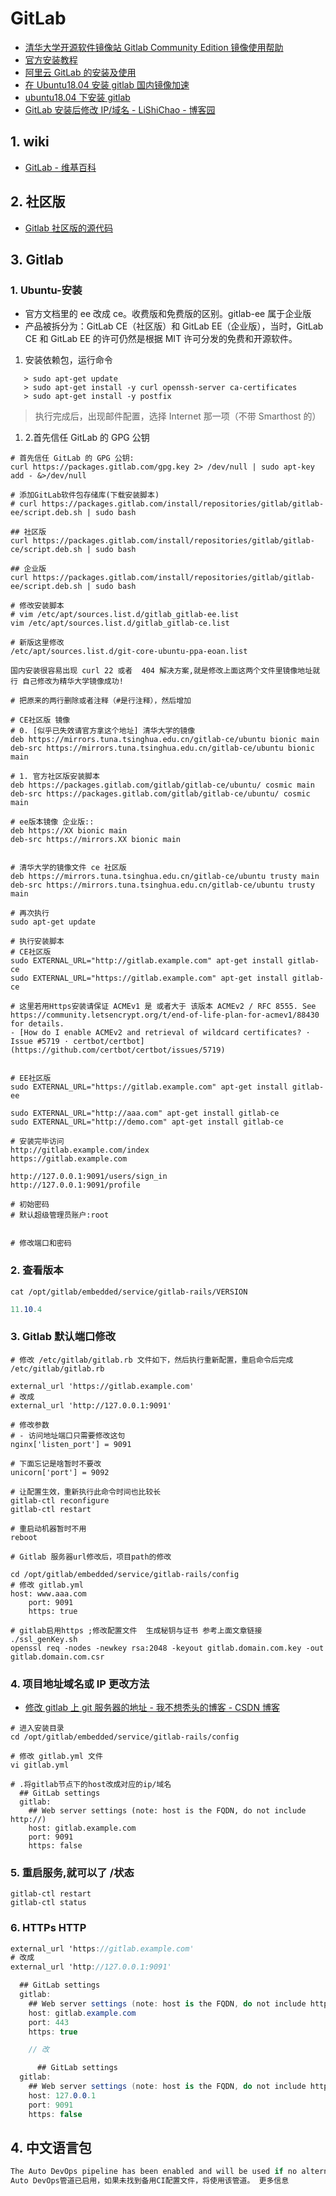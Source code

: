# GitLab

- [清华大学开源软件镜像站 Gitlab Community Edition 镜像使用帮助](https://mirror.tuna.tsinghua.edu.cn/help/gitlab-ce/)
- [官方安装教程](https://about.gitlab.com/install/#ubuntu)
- [阿里云 GitLab 的安装及使用](https://blog.csdn.net/anaitudou/article/details/80388161)
- [在 Ubuntu18.04 安装 gitlab 国内镜像加速](http://ccimage.cn/2018-05/ubuntu18-04-install-gitlab-chinese-mirror.html#comment-115)
- [ubuntu18.04 下安装 gitlab](https://blog.csdn.net/u012838045/article/details/80881243)
- [GitLab 安装后修改 IP/域名 - LiShiChao - 博客园](https://www.cnblogs.com/root0/p/10191418.html)

## 1. wiki

- [GitLab - 维基百科](https://zh.wikipedia.org/wiki/GitLab)

## 2. 社区版

- [Gitlab 社区版的源代码](https://gitlab.com/gitlab-org/gitlab-ce/)

## 3. Gitlab

### 1. Ubuntu-安装

- 官方文档里的 ee 改成 ce。收费版和免费版的区别。gitlab-ee 属于企业版
- 产品被拆分为：GitLab CE（社区版）和 GitLab EE（企业版），当时，GitLab CE 和 GitLab EE 的许可仍然是根据 MIT 许可分发的免费和开源软件。

1. 安装依赖包，运行命令

<!-- 安装并配置必要的依赖关系 -->

```shell
   > sudo apt-get update
   > sudo apt-get install -y curl openssh-server ca-certificates
   > sudo apt-get install -y postfix
```

> 执行完成后，出现邮件配置，选择 Internet 那一项（不带 Smarthost 的）

1. 2.首先信任 GitLab 的 GPG 公钥

```shell
# 首先信任 GitLab 的 GPG 公钥:
curl https://packages.gitlab.com/gpg.key 2> /dev/null | sudo apt-key add - &>/dev/null

# 添加GitLab软件包存储库(下载安装脚本)
# curl https://packages.gitlab.com/install/repositories/gitlab/gitlab-ee/script.deb.sh | sudo bash

## 社区版
curl https://packages.gitlab.com/install/repositories/gitlab/gitlab-ce/script.deb.sh | sudo bash

## 企业版
curl https://packages.gitlab.com/install/repositories/gitlab/gitlab-ee/script.deb.sh | sudo bash

# 修改安装脚本
# vim /etc/apt/sources.list.d/gitlab_gitlab-ee.list
vim /etc/apt/sources.list.d/gitlab_gitlab-ce.list

# 新版这里修改
/etc/apt/sources.list.d/git-core-ubuntu-ppa-eoan.list

国内安装很容易出现 curl 22 或者  404 解决方案,就是修改上面这两个文件里镜像地址就行 自己修改为精华大学镜像成功!

# 把原来的两行删除或者注释（#是行注释），然后增加

# CE社区版 镜像
# 0. [似乎已失效请官方拿这个地址] 清华大学的镜像
deb https://mirrors.tuna.tsinghua.edu.cn/gitlab-ce/ubuntu bionic main
deb-src https://mirrors.tuna.tsinghua.edu.cn/gitlab-ce/ubuntu bionic main

# 1. 官方社区版安装脚本
deb https://packages.gitlab.com/gitlab/gitlab-ce/ubuntu/ cosmic main
deb-src https://packages.gitlab.com/gitlab/gitlab-ce/ubuntu/ cosmic main

# ee版本镜像 企业版::
deb https://XX bionic main
deb-src https://mirrors.XX bionic main


# 清华大学的镜像文件 ce 社区版
deb https://mirrors.tuna.tsinghua.edu.cn/gitlab-ce/ubuntu trusty main
deb-src https://mirrors.tuna.tsinghua.edu.cn/gitlab-ce/ubuntu trusty main

# 再次执行
sudo apt-get update

# 执行安装脚本
# CE社区版
sudo EXTERNAL_URL="http://gitlab.example.com" apt-get install gitlab-ce
sudo EXTERNAL_URL="https://gitlab.example.com" apt-get install gitlab-ce

# 这里若用Https安装请保证 ACMEv1 是 或者大于 该版本 ACMEv2 / RFC 8555. See https://community.letsencrypt.org/t/end-of-life-plan-for-acmev1/88430 for details.
- [How do I enable ACMEv2 and retrieval of wildcard certificates? · Issue #5719 · certbot/certbot](https://github.com/certbot/certbot/issues/5719)


# EE社区版
sudo EXTERNAL_URL="https://gitlab.example.com" apt-get install gitlab-ee

sudo EXTERNAL_URL="http://aaa.com" apt-get install gitlab-ce
sudo EXTERNAL_URL="http://demo.com" apt-get install gitlab-ce

# 安装完毕访问
http://gitlab.example.com/index
https://gitlab.example.com

http://127.0.0.1:9091/users/sign_in
http://127.0.0.1:9091/profile

# 初始密码
# 默认超级管理员账户:root


# 修改端口和密码

```

### 2. 查看版本

```shell
cat /opt/gitlab/embedded/service/gitlab-rails/VERSION
```

```c#
11.10.4
```

### 3. Gitlab 默认端口修改

```shell
# 修改 /etc/gitlab/gitlab.rb 文件如下，然后执行重新配置，重启命令后完成
/etc/gitlab/gitlab.rb

external_url 'https://gitlab.example.com'
# 改成
external_url 'http://127.0.0.1:9091'

# 修改参数
# - 访问地址端口只需要修改这句
nginx['listen_port'] = 9091

# 下面忘记是啥暂时不要改
unicorn['port'] = 9092

# 让配置生效，重新执行此命令时间也比较长
gitlab-ctl reconfigure
gitlab-ctl restart

# 重启动机器暂时不用
reboot

# Gitlab 服务器url修改后，项目path的修改

cd /opt/gitlab/embedded/service/gitlab-rails/config
# 修改 gitlab.yml
host: www.aaa.com
    port: 9091
    https: true

# gitlab启用https ;修改配置文件  生成秘钥与证书 参考上面文章链接
./ssl_genKey.sh
openssl req -nodes -newkey rsa:2048 -keyout gitlab.domain.com.key -out gitlab.domain.com.csr
```

### 4. 项目地址域名或 IP 更改方法

- [修改 gitlab 上 git 服务器的地址 - 我不想秃头的博客 - CSDN 博客](https://blog.csdn.net/qq_41838901/article/details/95349670)

```shell
# 进入安装目录
cd /opt/gitlab/embedded/service/gitlab-rails/config

# 修改 gitlab.yml 文件
vi gitlab.yml

# .将gitlab节点下的host改成对应的ip/域名
  ## GitLab settings
  gitlab:
    ## Web server settings (note: host is the FQDN, do not include http://)
    host: gitlab.example.com
    port: 9091
    https: false
```

### 5. 重启服务,就可以了 /状态

```shell
gitlab-ctl restart
gitlab-ctl status
```

### 6. HTTPs HTTP

```c#
external_url 'https://gitlab.example.com'
# 改成
external_url 'http://127.0.0.1:9091'

  ## GitLab settings
  gitlab:
    ## Web server settings (note: host is the FQDN, do not include http://)
    host: gitlab.example.com
    port: 443
    https: true

    // 改

      ## GitLab settings
  gitlab:
    ## Web server settings (note: host is the FQDN, do not include http://)
    host: 127.0.0.1
    port: 9091
    https: false

```

## 4. 中文语言包

```c#
The Auto DevOps pipeline has been enabled and will be used if no alternative CI configuration file is found. More information
Auto DevOps管道已启用，如果未找到备用CI配置文件，将使用该管道。 更多信息

```
